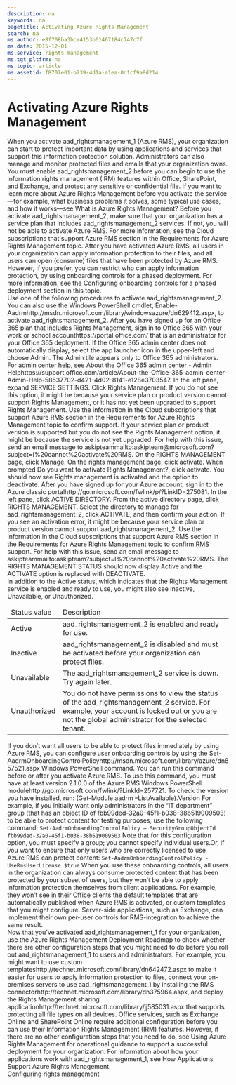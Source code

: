 ```yaml
---
description: na
keywords: na
pagetitle: Activating Azure Rights Management
search: na
ms.author: e8f708ba3bce4153b61467184c747c7f
ms.date: 2015-12-01
ms.service: rights-management
ms.tgt_pltfrm: na
ms.topic: article
ms.assetid: f8707e01-b239-4d1a-a1ea-0d1cf9a8d214
---
```

# Activating Azure Rights Management
<?xml version="1.0" encoding="utf-8"?>
<developerConceptualDocument xmlns="http://ddue.schemas.microsoft.com/authoring/2003/5" xmlns:xlink="http://www.w3.org/1999/xlink" xmlns:xsi="http://www.w3.org/2001/XMLSchema-instance" xsi:schemaLocation="http://ddue.schemas.microsoft.com/authoring/2003/5 http://dduestorage.blob.core.windows.net/ddueschema/developer.xsd">
  <introduction>
    <para>When you activate <token>aad_rightsmanagement_1</token> (Azure RMS), your organization can start to protect important data by using applications and services that support this information protection solution. Administrators can also manage and monitor protected files and emails that your organization owns. You must enable <token>aad_rightsmanagement_2</token> before you can begin to use the information rights management (IRM) features within Office, SharePoint, and Exchange, and protect any sensitive or confidential file. </para>
    <para>If you want to learn more about Azure Rights Management before you activate the service—for example, what business problems it solves, some typical use cases, and how it works—see <link xlink:href="aeeebcd7-6646-4405-addf-ee1cc74df5df">What is Azure Rights Management?</link></para>
    <alert class="important">
      <para>Before you activate <token>aad_rightsmanagement_2</token>, make sure that your organization has a service plan that includes <token>aad_rightsmanagement_2</token> services. If not, you will not be able to activate Azure RMS. </para>
      <para>For more information, see the <link xlink:href="dc78321d-d759-4653-8818-80da74b6cdeb#BKMK_SupportedSubscriptions">Cloud subscriptions that support Azure RMS</link> section in the <link xlink:href="dc78321d-d759-4653-8818-80da74b6cdeb">Requirements for Azure Rights Management</link> topic.</para>
    </alert>
    <para>After you have activated Azure RMS, all users in your organization can apply information protection to their files, and all users can open (consume) files that have been protected by Azure RMS. However, if you prefer, you can restrict who can apply information protection, by using onboarding controls for a phased deployment. For more information, see the <link xlink:href="f8707e01-b239-4d1a-a1ea-0d1cf9a8d214#BKMK_OnboardingControls">Configuring onboarding controls for a phased deployment</link> section in this topic. </para>
  </introduction>
  <section>
    <title>Activating Rights Management </title>
    <content>
      <para>Use one of the following procedures to activate <token>aad_rightsmanagement_2</token>.</para>
      <alert class="tip">
        <para>You can also use the Windows PowerShell cmdlet, <externalLink><linkText>Enable-Aadrm</linkText><linkUri>http://msdn.microsoft.com/library/windowsazure/dn629412.aspx</linkUri></externalLink>, to activate <token>aad_rightsmanagement_2</token>. </para>
      </alert>
      <procedure>
        <title>To activate Rights Management from the Office 365 admin center</title>
        <steps class="ordered">
          <step>
            <content>
              <para>After you have signed up for an Office 365 plan that includes Rights Management, <externalLink><linkText>sign in to Office 365 with your work or school account</linkText><linkUri>https://portal.office.com/</linkUri></externalLink> that is an administrator for your Office 365 deployment.</para>
            </content>
          </step>
          <step>
            <content>
              <para>If the Office 365 admin center does not automatically display, select the app launcher icon in the upper-left and choose <ui>Admin</ui>. The <ui>Admin</ui> tile appears only to Office 365 administrators.</para>
              <alert class="tip">
                <para>For admin center help, see <externalLink><linkText>About the Office 365 admin center - Admin Help</linkText><linkUri>https://support.office.com/article/About-the-Office-365-admin-center-Admin-Help-58537702-d421-4d02-8141-e128e3703547</linkUri></externalLink>.</para>
              </alert>
            </content>
          </step>
          <step>
            <content>
              <para>In the left pane, expand <ui>SERVICE SETTINGS</ui>.</para>
            </content>
          </step>
          <step>
            <content>
              <para>Click <ui>Rights Management</ui>.</para>
              <alert class="note">
                <para>If you do not see this option, it might be because your service plan or product version cannot support Rights Management, or it has not yet been upgraded to support Rights Management.</para>
                <para>Use the information in the <link xlink:href="dc78321d-d759-4653-8818-80da74b6cdeb#BKMK_SupportedSubscriptions">Cloud subscriptions that support Azure RMS</link> section in the <link xlink:href="dc78321d-d759-4653-8818-80da74b6cdeb">Requirements for Azure Rights Management</link> topic to confirm support. If your service plan or product version is supported but you do not see the Rights Management option, it might be because the service is not yet upgraded. For help with this issue, send an email message to <externalLink><linkText>askipteam</linkText><linkUri>mailto:askipteam@microsoft.com?subject=I%20cannot%20activate%20RMS</linkUri></externalLink>.</para>
              </alert>
            </content>
          </step>
          <step>
            <content>
              <para>On the <ui>RIGHTS MANAGEMENT</ui> page, click <ui>Manage</ui>.</para>
            </content>
          </step>
          <step>
            <content>
              <para>On the <ui>rights management</ui> page, click <ui>activate</ui>.</para>
            </content>
          </step>
          <step>
            <content>
              <para>When prompted <ui>Do you want to activate Rights Management?</ui>, click <ui>activate</ui>.</para>
            </content>
          </step>
        </steps>
        <conclusion>
          <content>
            <para>You should now see <ui>Rights management is activated</ui> and the option to deactivate.</para>
          </content>
        </conclusion>
      </procedure>
      <procedure>
        <title>To activate Rights Management from the Azure classic portal</title>
        <steps class="ordered">
          <step>
            <content>
              <para>After you have signed up for your Azure account, <externalLink><linkText>sign in to the Azure classic portal</linkText><linkUri>http://go.microsoft.com/fwlink/p/?LinkID=275081</linkUri></externalLink>.</para>
            </content>
          </step>
          <step>
            <content>
              <para>In the left pane, click <ui>ACTIVE DIRECTORY</ui>.</para>
            </content>
          </step>
          <step>
            <content>
              <para>From the <ui>active directory</ui> page, click <ui>RIGHTS MANAGEMENT</ui>.</para>
            </content>
          </step>
          <step>
            <content>
              <para>Select the directory to manage for <token>aad_rightsmanagement_2</token>, click <ui>ACTIVATE</ui>, and then confirm your action.</para>
              <alert class="note">
                <para>If you see an activation error, it might be because your service plan or product version cannot support <token>aad_rightsmanagement_2</token>.</para>
                <para>Use the information in the <link xlink:href="dc78321d-d759-4653-8818-80da74b6cdeb#BKMK_SupportedSubscriptions">Cloud subscriptions that support Azure RMS</link> section in the <link xlink:href="dc78321d-d759-4653-8818-80da74b6cdeb">Requirements for Azure Rights Management</link> topic to confirm RMS support. For help with this issue, send an email message to <externalLink><linkText>askipteam</linkText><linkUri>mailto:askipteam?subject=I%20cannot%20activate%20RMS</linkUri></externalLink>.</para>
              </alert>
            </content>
          </step>
        </steps>
        <conclusion>
          <content>
            <para>The <ui>RIGHTS MANAGEMENT STATUS</ui> should now display <ui>Active</ui> and the <ui>ACTIVATE</ui> option is replaced with <ui>DEACTIVATE</ui>. </para>
          </content>
        </conclusion>
      </procedure>
    </content>
    <sections>
      <section>
        <title>Rights Management status values and descriptions in the Azure classic portal</title>
        <content>
          <para>In addition to the <ui>Active</ui> status, which indicates that the Rights Management service is enabled and ready to use, you might also see <ui>Inactive</ui>, <ui>Unavailable</ui>, or <ui>Unauthorized</ui>. </para>
          <table xmlns:caps="http://schemas.microsoft.com/build/caps/2013/11">
            <thead>
              <tr>
                <TD>
                  <para>Status value</para>
                </TD>
                <TD>
                  <para>Description</para>
                </TD>
              </tr>
            </thead>
            <tbody>
              <tr>
                <TD>
                  <para>
                    <ui>Active</ui>
                  </para>
                </TD>
                <TD>
                  <para>
                    <token>aad_rightsmanagement_2</token> is enabled and ready for use.</para>
                </TD>
              </tr>
              <tr>
                <TD>
                  <para>
                    <ui>Inactive</ui>
                  </para>
                </TD>
                <TD>
                  <para>
                    <token>aad_rightsmanagement_2</token> is disabled and must be activated before your organization can protect files.</para>
                </TD>
              </tr>
              <tr>
                <TD>
                  <para>
                    <ui>Unavailable</ui>
                  </para>
                </TD>
                <TD>
                  <para>The <token>aad_rightsmanagement_2</token> service is down. Try again later.</para>
                </TD>
              </tr>
              <tr>
                <TD>
                  <para>
                    <ui>Unauthorized</ui>
                  </para>
                </TD>
                <TD>
                  <para>You do not have permissions to view the status of the <token>aad_rightsmanagement_2</token> service. For example, your account is locked out or you are not the global administrator for the selected tenant.</para>
                </TD>
              </tr>
            </tbody>
          </table>
        </content>
      </section>
    </sections>
  </section>
  <section address="BKMK_OnboardingControls">
    <title>Configuring onboarding controls for a phased deployment</title>
    <content>
      <para>If you don’t want all users to be able to protect files immediately by using Azure RMS, you can configure user onboarding controls by using the <externalLink><linkText>Set-AadrmOnboardingControlPolicy</linkText><linkUri>http://msdn.microsoft.com/library/azure/dn857521.aspx</linkUri></externalLink> Windows PowerShell command. You can run this command before or after you activate Azure RMS.</para>
      <alert class="important">
        <para>To use this command, you must have at least version <embeddedLabel>2.1.0.0</embeddedLabel> of the <externalLink><linkText>Azure RMS Windows PowerShell module</linkText><linkUri>http://go.microsoft.com/fwlink/?LinkId=257721</linkUri></externalLink>.</para>
        <para>To check the version you have installed, run: <userInput>(Get-Module aadrm –ListAvailable).Version</userInput></para>
      </alert>
      <para>For example, if you initially want only administrators in the “IT department” group (that has an object ID of fbb99ded-32a0-45f1-b038-38b519009503) to be able to protect content for testing purposes, use the following command:</para>
      <code>Set-AadrmOnboardingControlPolicy – SecurityGroupObjectId fbb99ded-32a0-45f1-b038-38b519009503</code>
      <para>Note that for this configuration option, you must specify a group; you cannot specify individual users.</para><para>Or, if you want to ensure that only users who are correctly licensed to use Azure RMS can protect content:</para>
      <code>Set-AadrmOnboardingControlPolicy -UseRmsUserLicense $true</code>
      <para>When you use these onboarding controls, all users in the organization can always consume protected content that has been protected by your subset of users, but they won’t be able to apply information protection themselves from client applications. For example, they won’t see in their Office clients the default templates that are automatically published when Azure RMS is activated, or custom templates that you might configure.  Server-side applications, such as Exchange, can implement their own per-user controls for RMS-integration to achieve the same result.</para>
    </content>
  </section>
  <section>
    <title>Next steps</title>
    <content>
      <para>Now that you’ve activated <token>aad_rightsmanagement_1</token> for your organization, use the <link xlink:href="086600c2-c5d8-47ec-a4c0-c782e1797486">Azure Rights Management Deployment Roadmap</link> to check whether there are other configuration steps that you might need to do before you roll out <token>aad_rightsmanagement_1</token> to users and administrators. For example, you might want to use <externalLink><linkText>custom templates</linkText><linkUri>http://technet.microsoft.com/library/dn642472.aspx</linkUri></externalLink> to make it easier for users to apply information protection to files, connect your on-premises servers to use <token>aad_rightsmanagement_1</token> by installing the <externalLink><linkText>RMS connector</linkText><linkUri>http://technet.microsoft.com/library/dn375964.aspx</linkUri></externalLink>, and deploy the <externalLink><linkText>Rights Management sharing application</linkText><linkUri>http://technet.microsoft.com/library/jj585031.aspx</linkUri></externalLink> that supports protecting all file types on all devices. Office services,  such as Exchange Online and SharePoint Online require additional configuration before you can use their Information Rights Management (IRM) features. However, if there are no other configuration steps that you need to do, see <link xlink:href="18564e4a-9364-4ed2-8f17-89d24fc0d878">Using Azure Rights Management</link> for operational guidance to support a successful deployment for your organization.</para>
      <para>For information about how your applications work with <token>aad_rightsmanagement_1</token>, see <link xlink:href="2cdc7bde-4044-4021-b887-11476f99afd9">How Applications Support Azure Rights Management</link>.</para>
    </content>
  </section>
  <relatedTopics>
    <link xlink:href="206a0bfe-0912-4e0e-aa15-484b000b264c">Configuring rights management</link>
  </relatedTopics>
</developerConceptualDocument>
